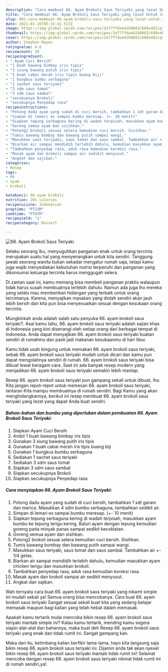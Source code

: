 ```yaml
---
description: "Cara membuat 66. Ayam Brokoli Saus Teriyaki yang lezat Untuk Jualan"
title: "Cara membuat 66. Ayam Brokoli Saus Teriyaki yang lezat Untuk Jualan"
slug: 901-cara-membuat-66-ayam-brokoli-saus-teriyaki-yang-lezat-untuk-jualan
date: 2021-01-16T05:31:42.513Z
image: https://img-global.cpcdn.com/recipes/2e77ffda442b0603/680x482cq70/66-ayam-brokoli-saus-teriyaki-foto-resep-utama.jpg
thumbnail: https://img-global.cpcdn.com/recipes/2e77ffda442b0603/680x482cq70/66-ayam-brokoli-saus-teriyaki-foto-resep-utama.jpg
cover: https://img-global.cpcdn.com/recipes/2e77ffda442b0603/680x482cq70/66-ayam-brokoli-saus-teriyaki-foto-resep-utama.jpg
author: Stephen Reyes
ratingvalue: 4.6
reviewcount: 10
recipeingredient:
- " Ayam Cuci Bersih"
- "1 buah bawang bimbay iris tipis"
- "3 siung bawang putih iris tipis"
- "1 buah cabai merah iris tipis buang biji"
- "1 bungkus bumbu serbaguna"
- "1 sachet saus teriyaki"
- "3 sdm saus tomat"
- "3 sdm saus sambal"
- "secukupnya Brokoli"
- "secukupnya Penyedap rasa"
recipeinstructions:
- "Potong dadu ayam yang sudah di cuci bersih, tambahkan 1 sdt garam dan merica. Masukkan 4 sdm bumbu serbaguna, tambahkan sedikit air."
- "Simpan di lemari es sampai bumbu meresap. (+- 10 menit)"
- "Siapkan tepung serbaguna kering di wadah terpisah, masukkan ayam bumbu ke tepung terigu kering. Baluri ayam dengan tepung kemudian goreng pada minyak panas sampai sedikit kecoklatan."
- "Goreng semua ayam dan sisihkan."
- "Potong2 brokoli sesuai selera kemudian cuci bersih. Sisihkan."
- "Tumis bawang bombay dan bawang putih sampai wangi."
- "Masukkan saus teriyaki, saus tomat dan saus sambal. Tambahkan air +- 1/4 gelas."
- "Biarkan air sampai mendidih terlebih dahulu, kemudian masukkan ayam chicken terigu dan masukkan brokoli."
- "Tambahkan penyedap rasa, aduk rasa kemudian koreksi rasa."
- "Masak ayam dan brokoli sampai air sedikit menyusut."
- "Angkat dan sajikan."
categories:
- Resep
tags:
- 66
- ayam
- brokoli

katakunci: 66 ayam brokoli 
nutrition: 201 calories
recipecuisine: Indonesian
preptime: "PT23M"
cooktime: "PT47M"
recipeyield: "1"
recipecategory: Dessert

---
```



![66. Ayam Brokoli Saus Teriyaki](https://img-global.cpcdn.com/recipes/2e77ffda442b0603/680x482cq70/66-ayam-brokoli-saus-teriyaki-foto-resep-utama.jpg)

Selaku seorang ibu, menyuguhkan panganan enak untuk orang tercinta merupakan suatu hal yang menyenangkan untuk kita sendiri. Tanggung jawab seorang  wanita bukan sekadar mengatur rumah saja, tetapi kamu juga wajib menyediakan kebutuhan nutrisi terpenuhi dan panganan yang dikonsumsi keluarga tercinta harus menggugah selera.

Di zaman  saat ini, kamu memang bisa membeli panganan praktis walaupun tidak harus susah membuatnya terlebih dahulu. Namun ada juga lho mereka yang selalu mau memberikan hidangan yang terbaik untuk orang tercintanya. Karena, menyajikan masakan yang diolah sendiri akan jauh lebih bersih dan kita pun bisa menyesuaikan sesuai dengan kesukaan orang tercinta. 



Mungkinkah anda adalah salah satu penyuka 66. ayam brokoli saus teriyaki?. Asal kamu tahu, 66. ayam brokoli saus teriyaki adalah sajian khas di Indonesia yang kini disenangi oleh setiap orang dari berbagai tempat di Indonesia. Anda dapat menyajikan 66. ayam brokoli saus teriyaki buatan sendiri di rumahmu dan pasti jadi makanan kesukaanmu di hari libur.

Kamu tidak usah bingung untuk memakan 66. ayam brokoli saus teriyaki, sebab 66. ayam brokoli saus teriyaki mudah untuk dicari dan kamu pun dapat mengolahnya sendiri di rumah. 66. ayam brokoli saus teriyaki bisa dibuat lewat beragam cara. Saat ini ada banyak resep modern yang menjadikan 66. ayam brokoli saus teriyaki semakin lebih mantap.

Resep 66. ayam brokoli saus teriyaki pun gampang sekali untuk dibuat, lho. Kita jangan repot-repot untuk memesan 66. ayam brokoli saus teriyaki, lantaran Kita mampu membuatnya di rumah sendiri. Bagi Kamu yang akan menghidangkannya, berikut ini resep membuat 66. ayam brokoli saus teriyaki yang lezat yang dapat Anda buat sendiri.

<!--inarticleads1-->

##### Bahan-bahan dan bumbu yang diperlukan dalam pembuatan 66. Ayam Brokoli Saus Teriyaki:

1. Siapkan  Ayam Cuci Bersih
1. Ambil 1 buah bawang bimbay iris tipis
1. Gunakan 3 siung bawang putih iris tipis
1. Gunakan 1 buah cabai merah iris tipis buang biji
1. Gunakan 1 bungkus bumbu serbaguna
1. Sediakan 1 sachet saus teriyaki
1. Sediakan 3 sdm saus tomat
1. Siapkan 3 sdm saus sambal
1. Siapkan secukupnya Brokoli
1. Siapkan secukupnya Penyedap rasa




<!--inarticleads2-->

##### Cara menyiapkan 66. Ayam Brokoli Saus Teriyaki:

1. Potong dadu ayam yang sudah di cuci bersih, tambahkan 1 sdt garam dan merica. Masukkan 4 sdm bumbu serbaguna, tambahkan sedikit air.
1. Simpan di lemari es sampai bumbu meresap. (+- 10 menit)
1. Siapkan tepung serbaguna kering di wadah terpisah, masukkan ayam bumbu ke tepung terigu kering. Baluri ayam dengan tepung kemudian goreng pada minyak panas sampai sedikit kecoklatan.
1. Goreng semua ayam dan sisihkan.
1. Potong2 brokoli sesuai selera kemudian cuci bersih. Sisihkan.
1. Tumis bawang bombay dan bawang putih sampai wangi.
1. Masukkan saus teriyaki, saus tomat dan saus sambal. Tambahkan air +- 1/4 gelas.
1. Biarkan air sampai mendidih terlebih dahulu, kemudian masukkan ayam chicken terigu dan masukkan brokoli.
1. Tambahkan penyedap rasa, aduk rasa kemudian koreksi rasa.
1. Masak ayam dan brokoli sampai air sedikit menyusut.
1. Angkat dan sajikan.




Wah ternyata cara buat 66. ayam brokoli saus teriyaki yang nikamt simple ini mudah sekali ya! Semua orang bisa mencobanya. Cara buat 66. ayam brokoli saus teriyaki Sangat sesuai sekali buat kita yang sedang belajar memasak maupun bagi kalian yang telah hebat dalam memasak.

Apakah kamu tertarik mulai mencoba bikin resep 66. ayam brokoli saus teriyaki mantab simple ini? Kalau kamu tertarik, mending kamu segera siapin alat-alat dan bahannya, maka buat deh Resep 66. ayam brokoli saus teriyaki yang enak dan tidak rumit ini. Sangat gampang kan. 

Maka dari itu, ketimbang kalian berfikir lama-lama, hayo kita langsung saja bikin resep 66. ayam brokoli saus teriyaki ini. Dijamin anda tak akan nyesel bikin resep 66. ayam brokoli saus teriyaki mantab tidak rumit ini! Selamat mencoba dengan resep 66. ayam brokoli saus teriyaki nikmat tidak rumit ini di rumah sendiri,ya!.


